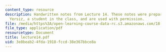 ```yaml
---
content_type: resource
description: Handwritten notes from Lecture 14. These notes were prepared by Melike
  Yersiz, a student in the class, and are used with permission.
file: /media/https%3A/open-learning-course-data-rc.s3.amazonaws.com/18-075-advanced-calculus-for-engineers-fall-2004/3e8beab24fda1918fccd38e367bbce8a_lecture14.pdf
file_type: application/pdf
resourcetype: Document
title: lecture14.pdf
uid: 3e8beab2-4fda-1918-fccd-38e367bbce8a
---
```

